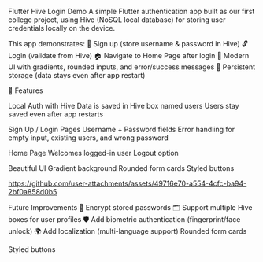 Flutter Hive Login Demo
A simple Flutter authentication app built as our first college project, using Hive (NoSQL local database) for storing user credentials locally on the device.

This app demonstrates:
🔑 Sign up (store username & password in Hive)
🔓 Login (validate from Hive)
🏠 Navigate to Home Page after login
🎨 Modern UI with gradients, rounded inputs, and error/success messages
💾 Persistent storage (data stays even after app restart)

🚀 Features

Local Auth with Hive
Data is saved in Hive box named users
Users stay saved even after app restarts

Sign Up / Login Pages
Username + Password fields
Error handling for empty input, existing users, and wrong password

Home Page
Welcomes logged-in user
Logout option

Beautiful UI
Gradient background
Rounded form cards
Styled buttons


https://github.com/user-attachments/assets/49716e70-a554-4cfc-ba94-2bf0a858d0b5




Future Improvements
🔐 Encrypt stored passwords
🗂️ Support multiple Hive boxes for user profiles
🛡️ Add biometric authentication (fingerprint/face unlock)
🌍 Add localization (multi-language support)
Rounded form cards

Styled buttons
